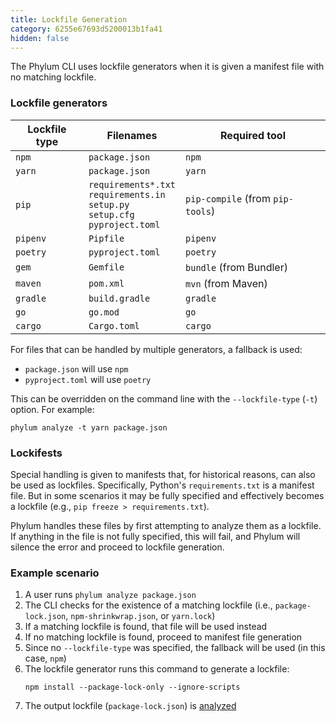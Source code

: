 ```yaml
---
title: Lockfile Generation
category: 6255e67693d5200013b1fa41
hidden: false
---
```


The Phylum CLI uses lockfile generators when it is given a manifest file with no matching lockfile.

### Lockfile generators

| Lockfile type | Filenames        | Required tool |
| ------------- | ---------        | ------------- |
| `npm`         | `package.json`   | `npm`         |
| `yarn`        | `package.json`   | `yarn`        |
| `pip`         | `requirements*.txt` <br/> `requirements.in` <br/> `setup.py` <br/> `setup.cfg` <br/> `pyproject.toml` | `pip-compile` (from `pip-tools`) |
| `pipenv`      | `Pipfile`        | `pipenv`      |
| `poetry`      | `pyproject.toml` | `poetry`      |
| `gem`         | `Gemfile`        | `bundle` (from Bundler) |
| `maven`       | `pom.xml`        | `mvn` (from Maven) |
| `gradle`      | `build.gradle`   | `gradle`      |
| `go`          | `go.mod`         | `go`          |
| `cargo`       | `Cargo.toml`     | `cargo`       |

For files that can be handled by multiple generators, a fallback is used:

* `package.json` will use `npm`
* `pyproject.toml` will use `poetry`

This can be overridden on the command line with the `--lockfile-type` (`-t`) option. For example:

```
phylum analyze -t yarn package.json
```

### Lockifests

Special handling is given to manifests that, for historical reasons, can also be used as lockfiles. Specifically,
Python's `requirements.txt` is a manifest file. But in some scenarios it may be fully specified and effectively becomes
a lockfile (e.g., `pip freeze > requirements.txt`).

Phylum handles these files by first attempting to analyze them as a lockfile. If anything in the file is not fully
specified, this will fail, and Phylum will silence the error and proceed to lockfile generation.

### Example scenario

1. A user runs `phylum analyze package.json`
2. The CLI checks for the existence of a matching lockfile
   (i.e., `package-lock.json`, `npm-shrinkwrap.json`, or `yarn.lock`)
3. If a matching lockfile is found, that file will be used instead
4. If no matching lockfile is found, proceed to manifest file generation
5. Since no `--lockfile-type` was specified, the fallback will be used (in this case, `npm`)
6. The lockfile generator runs this command to generate a lockfile:
   ```
   npm install --package-lock-only --ignore-scripts
   ```
7. The output lockfile (`package-lock.json`) is [analyzed][analyzing-dependencies]

[analyzing-dependencies]: https://docs.phylum.io/docs/analyzing-dependencies
